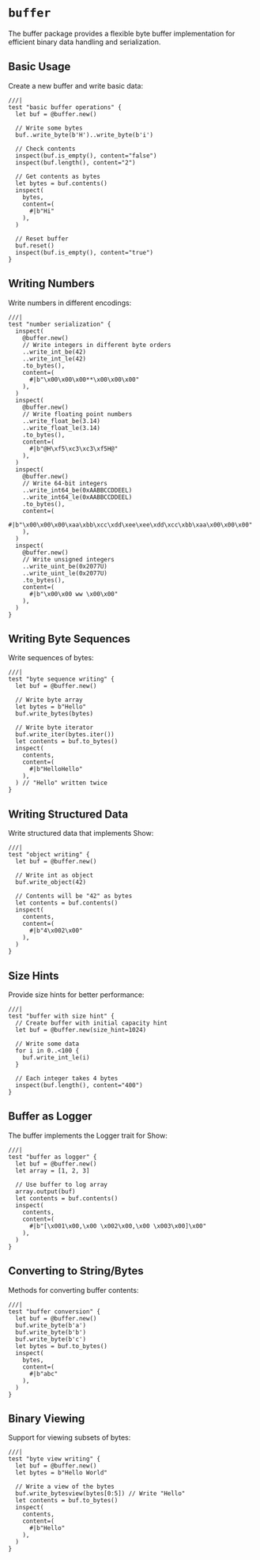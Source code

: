 # `buffer`

The buffer package provides a flexible byte buffer implementation for efficient binary data handling and serialization.

## Basic Usage

Create a new buffer and write basic data:

```moonbit
///|
test "basic buffer operations" {
  let buf = @buffer.new()

  // Write some bytes
  buf..write_byte(b'H')..write_byte(b'i')

  // Check contents
  inspect(buf.is_empty(), content="false")
  inspect(buf.length(), content="2")

  // Get contents as bytes
  let bytes = buf.contents()
  inspect(
    bytes,
    content=(
      #|b"Hi"
    ),
  )

  // Reset buffer
  buf.reset()
  inspect(buf.is_empty(), content="true")
}
```

## Writing Numbers

Write numbers in different encodings:

```moonbit
///|
test "number serialization" {
  inspect(
    @buffer.new()
    // Write integers in different byte orders
    ..write_int_be(42)
    ..write_int_le(42)
    .to_bytes(),
    content=(
      #|b"\x00\x00\x00**\x00\x00\x00"
    ),
  )
  inspect(
    @buffer.new()
    // Write floating point numbers
    ..write_float_be(3.14)
    ..write_float_le(3.14)
    .to_bytes(),
    content=(
      #|b"@H\xf5\xc3\xc3\xf5H@"
    ),
  )
  inspect(
    @buffer.new()
    // Write 64-bit integers
    ..write_int64_be(0xAABBCCDDEEL)
    ..write_int64_le(0xAABBCCDDEEL)
    .to_bytes(),
    content=(
      #|b"\x00\x00\x00\xaa\xbb\xcc\xdd\xee\xee\xdd\xcc\xbb\xaa\x00\x00\x00"
    ),
  )
  inspect(
    @buffer.new()
    // Write unsigned integers
    ..write_uint_be(0x2077U)
    ..write_uint_le(0x2077U)
    .to_bytes(),
    content=(
      #|b"\x00\x00 ww \x00\x00"
    ),
  )
}
```

## Writing Byte Sequences

Write sequences of bytes:

```moonbit
///|
test "byte sequence writing" {
  let buf = @buffer.new()

  // Write byte array
  let bytes = b"Hello"
  buf.write_bytes(bytes)

  // Write byte iterator
  buf.write_iter(bytes.iter())
  let contents = buf.to_bytes()
  inspect(
    contents,
    content=(
      #|b"HelloHello"
    ),
  ) // "Hello" written twice
}
```

## Writing Structured Data

Write structured data that implements Show:

```moonbit
///|
test "object writing" {
  let buf = @buffer.new()

  // Write int as object
  buf.write_object(42)

  // Contents will be "42" as bytes
  let contents = buf.contents()
  inspect(
    contents,
    content=(
      #|b"4\x002\x00"
    ),
  )
}
```

## Size Hints

Provide size hints for better performance:

```moonbit
///|
test "buffer with size hint" {
  // Create buffer with initial capacity hint
  let buf = @buffer.new(size_hint=1024)

  // Write some data
  for i in 0..<100 {
    buf.write_int_le(i)
  }

  // Each integer takes 4 bytes
  inspect(buf.length(), content="400")
}
```

## Buffer as Logger

The buffer implements the Logger trait for Show:

```moonbit
///|
test "buffer as logger" {
  let buf = @buffer.new()
  let array = [1, 2, 3]

  // Use buffer to log array
  array.output(buf)
  let contents = buf.contents()
  inspect(
    contents,
    content=(
      #|b"[\x001\x00,\x00 \x002\x00,\x00 \x003\x00]\x00"
    ),
  )
}
```

## Converting to String/Bytes

Methods for converting buffer contents:

```moonbit
///|
test "buffer conversion" {
  let buf = @buffer.new()
  buf.write_byte(b'a')
  buf.write_byte(b'b')
  buf.write_byte(b'c')
  let bytes = buf.to_bytes()
  inspect(
    bytes,
    content=(
      #|b"abc"
    ),
  )
}
```

## Binary Viewing

Support for viewing subsets of bytes:

```moonbit
///|
test "byte view writing" {
  let buf = @buffer.new()
  let bytes = b"Hello World"

  // Write a view of the bytes
  buf.write_bytesview(bytes[0:5]) // Write "Hello"
  let contents = buf.to_bytes()
  inspect(
    contents,
    content=(
      #|b"Hello"
    ),
  )
}
```
